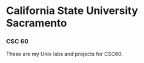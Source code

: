 # California State University Sacramento
### CSC 60

These are my Unix labs and projects for CSC60. 

